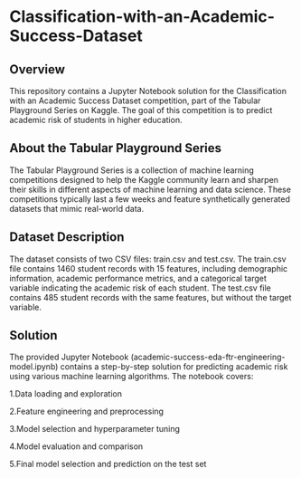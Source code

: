 # Classification-with-an-Academic-Success-Dataset

## Overview
This repository contains a Jupyter Notebook solution for the Classification with an Academic Success Dataset competition, part of the Tabular Playground Series on Kaggle. The goal of this competition is to predict academic risk of students in higher education.

## About the Tabular Playground Series
The Tabular Playground Series is a collection of machine learning competitions designed to help the Kaggle community learn and sharpen their skills in different aspects of machine learning and data science. These competitions typically last a few weeks and feature synthetically generated datasets that mimic real-world data.

## Dataset Description
The dataset consists of two CSV files: train.csv and test.csv. The train.csv file contains 1460 student records with 15 features, including demographic information, academic performance metrics, and a categorical target variable indicating the academic risk of each student. The test.csv file contains 485 student records with the same features, but without the target variable.

## Solution
The provided Jupyter Notebook (academic-success-eda-ftr-engineering-model.ipynb) contains a step-by-step solution for predicting academic risk using various machine learning algorithms. The notebook covers:

1.Data loading and exploration

2.Feature engineering and preprocessing

3.Model selection and hyperparameter tuning

4.Model evaluation and comparison

5.Final model selection and prediction on the test set
